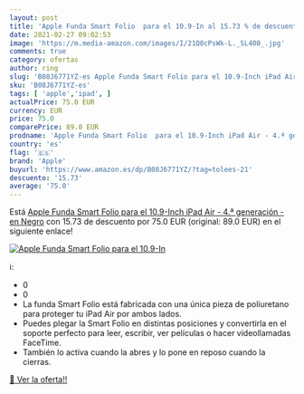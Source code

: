 ```yaml
---
layout: post
title: 'Apple Funda Smart Folio  para el 10.9-In al 15.73 % de descuento'
date: 2021-02-27 09:02:53
image: 'https://m.media-amazon.com/images/I/21Q0cPsWk-L._SL400_.jpg'
comments: true
category: ofertas
author: ring
slug: 'B08J6771YZ-es Apple Funda Smart Folio para el 10.9-Inch iPad Air - 4.ª...'
sku: 'B08J6771YZ-es'
tags: [ 'apple','ipad', ]
actualPrice: 75.0 EUR
currency: EUR
price: 75.0
comparePrice: 89.0 EUR
prodname: 'Apple Funda Smart Folio  para el 10.9-Inch iPad Air - 4.ª generación  - en Negro'
country: 'es'
flag: '🇪🇸'
brand: 'Apple'
buyurl: 'https://www.amazon.es/dp/B08J6771YZ/?tag=tolees-21'
descuento: '15.73'
average: '75.0'
---
```


Está [Apple Funda Smart Folio  para el 10.9-Inch iPad Air - 4.ª generación  - en Negro](https://www.amazon.es/dp/B08J6771YZ/?tag=tolees-21) con 15.73 de descuento por 75.0 EUR (original: 89.0 EUR) en el siguiente enlace!

[![Apple Funda Smart Folio  para el 10.9-In](https://m.media-amazon.com/images/I/21Q0cPsWk-L._SL400_.jpg)](https://www.amazon.es/dp/B08J6771YZ/?tag=tolees-21)

ℹ️:

- 0
- 0
- La funda Smart Folio está fabricada con una única pieza de poliuretano para proteger tu iPad Air por ambos lados.
- Puedes plegar la Smart Folio en distintas posiciones y convertirla en el soporte perfecto para leer, escribir, ver películas o hacer videollamadas FaceTime.
- También lo activa cuando la abres y lo pone en reposo cuando la cierras.

[🛒 Ver la oferta!!](https://www.amazon.es/dp/B08J6771YZ/?tag=tolees-21)
